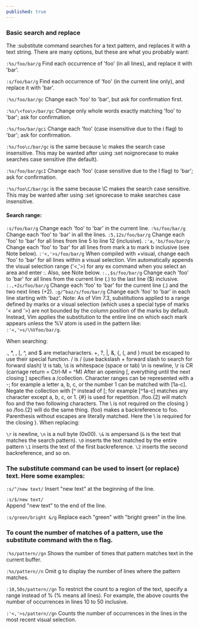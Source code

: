 ```yaml
---
published: true
---
```

### Basic search and replace

The :substitute command searches for a text pattern, and replaces it with a text string. There are many options, but these are what you probably want:

`:%s/foo/bar/g`
Find each occurrence of 'foo' (in all lines), and replace it with 'bar'.

`:s/foo/bar/g`
Find each occurrence of 'foo' (in the current line only), and replace it with 'bar'.

`:%s/foo/bar/gc`
Change each 'foo' to 'bar', but ask for confirmation first.

`:%s/\<foo\>/bar/gc`
Change only whole words exactly matching 'foo' to 'bar'; ask for confirmation.

`:%s/foo/bar/gci`
Change each 'foo' (case insensitive due to the i flag) to 'bar'; ask for confirmation.

`:%s/foo\c/bar/gc` is the same because \c makes the search case insensitive.
This may be wanted after using :set noignorecase to make searches case sensitive (the default).

`:%s/foo/bar/gcI`
Change each 'foo' (case sensitive due to the I flag) to 'bar'; ask for confirmation.

`:%s/foo\C/bar/gc` is the same because \C makes the search case sensitive.
This may be wanted after using :set ignorecase to make searches case insensitive.

#### Search range:

`:s/foo/bar/g`	Change each 'foo' to 'bar' in the current line.
`:%s/foo/bar/g`	Change each 'foo' to 'bar' in all the lines.
`:5,12s/foo/bar/g`	Change each 'foo' to 'bar' for all lines from line 5 to line 12 (inclusive).
`:'a,'bs/foo/bar/g`	Change each 'foo' to 'bar' for all lines from mark a to mark b inclusive (see Note below).
`:'<,'>s/foo/bar/g`	When compiled with +visual, change each 'foo' to 'bar' for all lines within a visual selection. Vim automatically appends the visual selection range ('<,'>) for any ex command when you select an area and enter :. Also, see Note below.
`:.,$s/foo/bar/g`	Change each 'foo' to 'bar' for all lines from the current line (.) to the last line ($) inclusive.
`:.,+2s/foo/bar/g`	Change each 'foo' to 'bar' for the current line (.) and the two next lines (+2).
`:g/^baz/s/foo/bar/g`	Change each 'foo' to 'bar' in each line starting with 'baz'.
Note: As of Vim 7.3, substitutions applied to a range defined by marks or a visual selection (which uses a special type of marks '< and '>) are not bounded by the column position of the marks by default. Instead, Vim applies the substitution to the entire line on which each mark appears unless the \%V atom is used in the pattern like: `:'<,'>s/\%Vfoo/bar/g`.

When searching:

., *, \, [, ^, and $ are metacharacters.
+, ?, |, &, {, (, and ) must be escaped to use their special function.
\/ is / (use backslash + forward slash to search for forward slash)
\t is tab, \s is whitespace (space or tab)
\n is newline, \r is CR (carriage return = Ctrl-M = ^M)
After an opening [, everything until the next closing ] specifies a /collection. Character ranges can be represented with a -; for example a letter a, b, c, or the number 1 can be matched with [1a-c]. Negate the collection with [^ instead of [; for example [^1a-c] matches any character except a, b, c, or 1.
\{#\} is used for repetition. /foo.\{2\} will match foo and the two following characters. The \ is not required on the closing } so /foo.\{2} will do the same thing.
\(foo\) makes a backreference to foo. Parenthesis without escapes are literally matched. Here the \ is required for the closing \).
When replacing:

`\r` is newline, `\n` is a null byte (0x00).
`\&` is ampersand (`&` is the text that matches the search pattern).
`\0` inserts the text matched by the entire pattern
`\1` inserts the text of the first backreference. `\2` inserts the second backreference, and so on.

### The substitute command can be used to insert (or replace) text. Here some examples:

`:s/^/new text/`
Insert "new text" at the beginning of the line.

`:s/$/new text/`	
Append "new text" to the end of the line.

`:s/green/bright &/g`
Replace each "green" with "bright green" in the line.

### To count the number of matches of a pattern, use the substitute command with the n flag. 

`:%s/pattern//gn` Shows the number of times that pattern matches text in the current buffer. 

`:%s/pattern//n` Omit g to display the number of lines where the pattern matches. 

`:10,50s/pattern//gn` To restrict the count to a region of the text, specify a range instead of % (% means all lines). For example, the above counts the number of occurrences in lines 10 to 50 inclusive. 

`:'<,'>s/pattern//gn` Counts the number of occurrences in the lines in the most recent visual selection.
